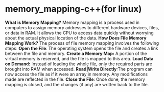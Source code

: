 # memory_mapping-c++(for linux)
**What is Memory Mapping?**
Memory mapping is a process used in computers to assign memory addresses to different hardware devices, files, or data in RAM. It allows the CPU to access data quickly without worrying about the actual physical location of the data.
**How Does File Memory Mapping Work?**
The process of file memory mapping involves the following steps:
**Open the File**: The operating system opens the file and creates a link between the file and memory.
**Create a Memory Map:** A portion of the virtual memory is reserved, and the file is mapped to this area.
**Load Data on Demand:** Instead of loading the whole file, only the required parts are brought into RAM when accessed.
**Read|Write Directly**:The program can now access the file as if it were an array in memory. Any modifications made are reflected in the file.
**Close the File**: Once done, the memory mapping is closed, and the changes (if any) are written back to the file.
